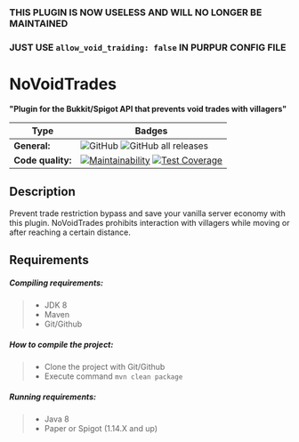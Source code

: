 ### THIS PLUGIN IS NOW USELESS AND WILL NO LONGER BE MAINTAINED
### JUST USE `allow_void_traiding: false` IN PURPUR CONFIG FILE

# NoVoidTrades
**"Plugin for the Bukkit/Spigot API that prevents void trades with villagers"**

| Type              | Badges                                                                                                                                                                                                                                                                                                                                    |
|-------------------|-------------------------------------------------------------------------------------------------------------------------------------------------------------------------------------------------------------------------------------------------------------------------------------------------------------------------------------------|
| **General:**      | ![GitHub](https://img.shields.io/github/license/hilight3r/novoidtrades) ![GitHub all releases](https://img.shields.io/github/downloads/hilight3r/novoidtrades/total)                                                                                                                                                                      |
| **Code quality:** | [![Maintainability](https://api.codeclimate.com/v1/badges/8d2d733fc32b4351bf1d/maintainability)](https://codeclimate.com/github/hilight3r/NoVoidTrades/maintainability) [![Test Coverage](https://api.codeclimate.com/v1/badges/8d2d733fc32b4351bf1d/test_coverage)](https://codeclimate.com/github/hilight3r/NoVoidTrades/test_coverage) |

## Description
Prevent trade restriction bypass and save your vanilla server economy with this plugin. NoVoidTrades prohibits
interaction with villagers while moving or after reaching a certain distance.

## Requirements
##### Compiling requirements:
>- JDK 8
>- Maven
>- Git/Github

##### How to compile the project:
>- Clone the project with Git/Github
>- Execute command `mvn clean package`

##### Running requirements:
>- Java 8
>- Paper or Spigot (1.14.X and up)
